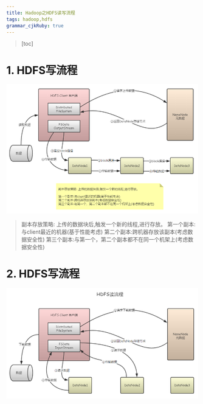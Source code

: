 ```yaml
---
title: Hadoop之HDFS读写流程
tags: hadoop,hdfs
grammar_cjkRuby: true
---
```


> [toc]

# 1. HDFS写流程
![HDFS写流程](./images/1559917252877.png)

>副本存放策略: 上传的数据块后,触发一个新的线程,进行存放。
第一个副本:与client最近的机器(基于性能考虑)
第二个副本:跨机器存放该副本(考虑数据安全性)
第三个副本:与第一个，第二个副本都不在同一个机架上(考虑数据安全性)

# 2. HDFS写流程
![HDFS读流程](./images/1559917478626.png)

